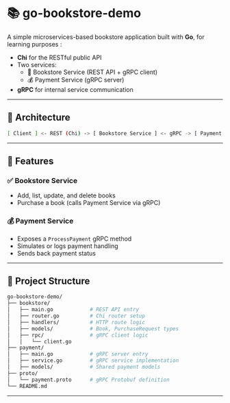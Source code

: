 # 📚 go-bookstore-demo

A simple microservices-based bookstore application built with **Go**, for learning purposes :

- **Chi** for the RESTful public API
- Two services:
  - 📘 Bookstore Service (REST API + gRPC client)
  - 💰 Payment Service (gRPC server)
- **gRPC** for internal service communication

---

## 🧱 Architecture

```bash
[ Client ] <- REST (Chi) -> [ Bookstore Service ] <- gRPC -> [ Payment Service ]
```

---

## 🔧 Features

### ✅ Bookstore Service
- Add, list, update, and delete books
- Purchase a book (calls Payment Service via gRPC)

### 💰 Payment Service
- Exposes a `ProcessPayment` gRPC method
- Simulates or logs payment handling
- Sends back payment status

---

## 📁 Project Structure

```bash
go-bookstore-demo/
├── bookstore/
│   ├── main.go            # REST API entry
│   ├── router.go          # Chi router setup
│   ├── handlers/          # HTTP route logic
│   ├── models/            # Book, PurchaseRequest types
│   ├── rpc/               # gRPC client logic
│   │   └── client.go
├── payment/
│   ├── main.go            # gRPC server entry
│   ├── service.go         # gRPC service implementation
│   ├── models/            # Shared payment models
├── proto/
│   └── payment.proto      # gRPC Protobuf definition
└── README.md
```


---
<!--
## 🚀 Getting Started

### 1. Clone the Repository

```bash
git clone https://github.com/your-username/go-bookstore-demo.git
cd go-bookstore-demo
```

### 2. Generate gRPC Code

Make sure you have `protoc`, `protoc-gen-go`, and `protoc-gen-go-grpc` installed.

```bash
protoc --go_out=. --go-grpc_out=. proto/payment.proto
```

### 3. Run the Services

In separate terminals:

```bash
# Terminal 1: Payment Service (gRPC server)
cd payment
go run main.go
```

```bash
# Terminal 2: Bookstore Service (REST + gRPC client)
cd bookstore
go run main.go
```

---

## 🧪 Sample Requests

```bash
# Add a book
curl -X POST http://localhost:8080/books \
  -H "Content-Type: application/json" \
  -d '{"title": "The Go Programming Language", "price": 35.0}'

# Buy a book (calls Payment Service via gRPC)
curl -X POST http://localhost:8080/buy/{book_id}
```

---



